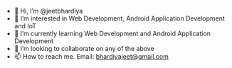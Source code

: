 - 👋 Hi, I’m @jeetbhardiya
- 👀 I’m interested in Web Development, Android Application Development and IoT
- 🌱 I’m currently learning Web Development and Android Application Development
- 💞️ I’m looking to collaborate on any of the above
- 📫 How to reach me. Email: bhardiyajeet@gmail.com

<!---
jeetbhardiya/jeetbhardiya is a ✨ special ✨ repository because its `README.md` (this file) appears on your GitHub profile.
You can click the Preview link to take a look at your changes.
--->
